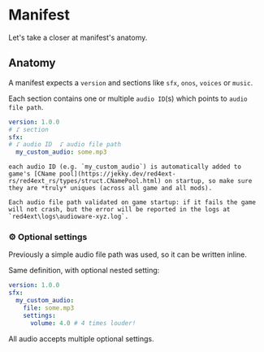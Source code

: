 # Manifest

Let's take a closer at manifest's anatomy.

## Anatomy

A manifest expects a `version` and sections like `sfx`, `onos`, `voices` or `music`.

Each section contains one or multiple `audio ID`(s) which points to `audio file path`.

```yml
version: 1.0.0
# ⮦ section
sfx:
# ⮦ audio ID  ⮦ audio file path
  my_custom_audio: some.mp3
```

```admonish danger
each audio ID (e.g. `my_custom_audio`) is automatically added to game's [CName pool](https://jekky.dev/red4ext-rs/red4ext_rs/types/struct.CNamePool.html) on startup, so make sure they are *truly* uniques (across all game and all mods).
```
```admonish warning
Each audio file path validated on game startup: if it fails the game will not crash, but the error will be reported in the logs at `red4ext\logs\audioware-xyz.log`.
```

### ⚙️ Optional settings

Previously a simple audio file path was used, so it can be written inline.

Same definition, with optional nested setting:
```yml
version: 1.0.0
sfx:
  my_custom_audio:
    file: some.mp3 
    settings:
      volume: 4.0 # 4 times louder!
```
All audio accepts multiple optional settings.